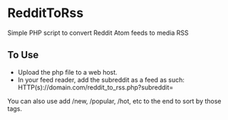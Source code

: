 # RedditToRss
Simple PHP script to convert Reddit Atom feeds to media RSS

## To Use
- Upload the php file to a web host.
- In your feed reader, add the subreddit as a feed as such:
 HTTP(s)://domain.com/reddit_to_rss.php?subreddit=<yoursubreddit>

You can also use add /new, /popular, /hot, etc to the end to sort by those tags.
